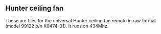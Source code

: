 ## Hunter ceiling fan

These are files for the universal Hunter ceiling fan remote in raw format (model 99122 p/n K0474-01).
It runs on 434Mhz.